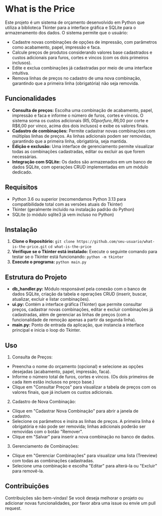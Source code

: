 # What is the Price

Este projeto é um sistema de orçamento desenvolvido em Python que utiliza a biblioteca Tkinter para a interface gráfica e SQLite para o armazenamento dos dados. O sistema permite que o usuário:

- Cadastre novas combinações de opções de impressão, com parâmetros como acabamento, papel, impressão e faca.
- Calcule preços de produtos considerando valores base cadastrados e custos adicionais para furos, cortes e vincos (com os dois primeiros inclusos).
- Edite e exclua combinações já cadastradas por meio de uma interface intuitiva.
- Remova linhas de preços no cadastro de uma nova combinação, garantindo que a primeira linha (obrigatória) não seja removida.

## Funcionalidades

- **Consulta de preços:** Escolha uma combinação de acabamento, papel, impressão e faca e informe o número de furos, cortes e vincos. O sistema soma os custos adicionais (R$5,00 por furo, R$6,00 por corte e R$6,00 por vinco, acima dos dois inclusos) e exibe os valores finais.
- **Cadastro de combinações:** Permite cadastrar novas combinações com múltiplas linhas de preços. As linhas adicionais podem ser removidas, garantindo que a primeira linha, obrigatória, seja mantida.
- **Edição e exclusão:** Uma interface de gerenciamento permite visualizar todas as combinações cadastradas, editar ou excluir as que forem necessárias.
- **Integração com SQLite:** Os dados são armazenados em um banco de dados SQLite, com operações CRUD implementadas em um módulo dedicado.

## Requisitos

- Python 3.6 ou superior (recomendamos Python 3.13 para compatibilidade total com as versões atuais do Tkinter)
- Tkinter (geralmente incluído na instalação padrão do Python)
- SQLite (o módulo sqlite3 já vem incluso no Python)

## Instalação

1. **Clone o Repositório:**
`git clone https://github.com/seu-usuario/what-is-the-price.git`
`cd what-is-the-price`
2. **Verifique se o Tkinter está instalado:**
Execute o seguinte comando para testar se o Tkinter está funcionando:
`python -m tkinter`
3. **Execute o programa:**
`python main.py`

## Estrutura do Projeto

- **db_handler.py:** Módulo responsável pela conexão com o banco de dados SQLite, criação da tabela e operações CRUD (inserir, buscar, atualizar, excluir e listar combinações).
- **ui.py:** Contém a interface gráfica (Tkinter) que permite consultar preços, cadastrar novas combinações, editar e excluir combinações já cadastradas, além de gerenciar as linhas de preços (com a funcionalidade de remoção apenas a partir da segunda linha).
- **main.py:** Ponto de entrada da aplicação, que instancia a interface principal e inicia o loop do Tkinter.

## Uso

1. Consulta de Preços:

- Preencha o nome do orçamento (opcional) e selecione as opções desejadas (acabamento, papel, impressão, faca).
- Informe o número total de furos, cortes e vincos. (Os dois primeiros de cada item estão inclusos no preço base.)
- Clique em "Consultar Preços" para visualizar a tabela de preços com os valores finais, que já incluem os custos adicionais.

2. Cadastro de Nova Combinação:

- Clique em "Cadastrar Nova Combinação" para abrir a janela de cadastro.
- Selecione os parâmetros e insira as linhas de preços. A primeira linha é obrigatória e não pode ser removida; linhas adicionais poderão ser removidas com o botão "Remover".
- Clique em "Salvar" para inserir a nova combinação no banco de dados.

3. Gerenciamento de Combinações:

- Clique em "Gerenciar Combinações" para visualizar uma lista (Treeview) com todas as combinações cadastradas.
- Selecione uma combinação e escolha "Editar" para alterá-la ou "Excluir" para removê-la.

## Contribuições

Contribuições são bem-vindas! Se você deseja melhorar o projeto ou adicionar novas funcionalidades, por favor abra uma issue ou envie um pull request.
